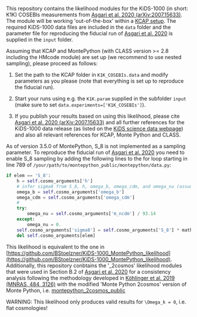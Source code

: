 This repository contains the likelihood modules for the KiDS-1000 (in short: K1K) COSEBIs measurements from [Asgari et al. 2020 (arXiv:2007.15633)](https://ui.adsabs.harvard.edu/abs/2020arXiv200715633A).
The module will be working 'out-of-the-box' within a [KCAP setup](https://github.com/KiDS-WL/kcap). The required KiDS-1000 data files are included in the `data` folder and the parameter file for reproducing the fiducial run of [Asgari et al. 2020](https://ui.adsabs.harvard.edu/abs/2020arXiv200715633A) is supplied in the `input` folder.

Assuming that KCAP and MontePython (with CLASS version >= 2.8 including the HMcode module) are set up (we recommend to use nested sampling), please proceed as follows:

1) Set the path to the KCAP folder in `K1K_COSEBIs.data` and modify parameters as you please (note that everything is set up to reproduce the fiducial run).

2) Start your runs using e.g. the `K1K.param` supplied in the subfolder `input` (make sure to set `data.experiments=['K1K_COSEBIs']`).

3) If you publish your results based on using this likelihood, please cite [Asgari et al. 2020 (arXiv:2007.15633)](https://ui.adsabs.harvard.edu/abs/2020arXiv200715633A) and all further references for the KiDS-1000 data release (as listed on the [KiDS science data webpage](http://kids.strw.leidenuniv.nl/sciencedata.php)) and also all relevant references for KCAP, Monte Python and CLASS.

As of version 3.5.0 of MontePython, S_8 is not implemented as a sampling parameter. To reproduce the fiducial run of [Asgari et al. 2020](https://ui.adsabs.harvard.edu/abs/2020arXiv200715633A) you need to enable S_8 sampling by adding the following lines to the for loop starting in line 789 of `/your/path/to/montepython_public/montepython/data.py`:
```python
if elem == 'S_8':
    h = self.cosmo_arguments['h']
    # infer sigma8 from S_8, h, omega_b, omega_cdm, and omega_nu (assuming one standard massive neutrino and omega_nu=m_nu/93.14)
    omega_b = self.cosmo_arguments['omega_b']
    omega_cdm = self.cosmo_arguments['omega_cdm']
    #
    try:
        omega_nu = self.cosmo_arguments['m_ncdm'] / 93.14
    except:
        omega_nu = 0.
    self.cosmo_arguments['sigma8'] = self.cosmo_arguments['S_8'] * math.sqrt((0.3*h**2) / (omega_b+omega_cdm+omega_nu))
    del self.cosmo_arguments[elem]
```

This likelihood is equivalent to the one in [https://github.com/BStoelzner/KiDS-1000_MontePython_likelihood](https://github.com/BStoelzner/KiDS-1000_MontePython_likelihood). Additionally, this repository conbtains the '_2cosmos' likelihood modules that were used in Section B.2 of [Asgari et al. 2020](https://ui.adsabs.harvard.edu/abs/2020arXiv200715633A) for a consistency analysis following the methodology developed in [Köhlinger et al. 2019 (MNRAS, 484, 3126)](http://adsabs.harvard.edu/abs/2019MNRAS.484.3126K) with the modified 'Monte Python 2cosmos' version of Monte Python, i.e. [montepython_2cosmos_public](https://github.com/fkoehlin/montepython_2cosmos_public)

WARNING: This likelihood only produces valid results for `\Omega_k = 0`, i.e. flat cosmologies!
